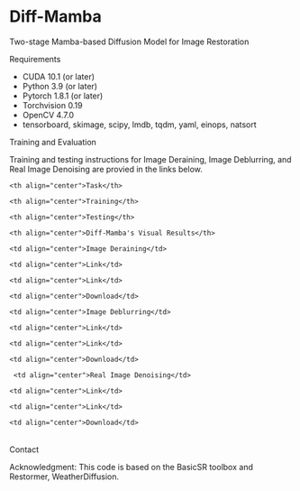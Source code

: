 # Diff-Mamba
Two-stage Mamba-based Diffusion Model for Image Restoration 

<!By Lei Liu 1,2 , Luan Ma 1 , Shuai Wang 1,2,* , Jun Wang 3 and Silas N. Melo 4>



<!--

Two-stage Mamba-based Diffusion Model for Image Restoration

<img src = "https://github.com/wlydlut/Diff-Mamba/blob/main/Figs/fig1.png#pic_center">  

First Training Pipeline and Sampling Phase

<img src = "https://github.com/wlydlut/Diff-Mamba/blob/main/Figs/fig2.png#pic_center"> 

-->

Requirements

- CUDA 10.1 (or later)
- Python 3.9 (or later)
- Pytorch 1.8.1 (or later)
- Torchvision 0.19
- OpenCV 4.7.0
- tensorboard, skimage, scipy, lmdb, tqdm, yaml, einops, natsort

Training and Evaluation

Training and testing instructions for Image Deraining, Image Deblurring, and Real Image Denoising are provied in the links below. 

<table>

  <tr>

    <th align="center">Task</th>

    <th align="center">Training</th>

    <th align="center">Testing</th>

    <th align="center">Diff-Mamba's Visual Results</th>

  </tr>

  <tr>

    <td align="center">Image Deraining</td>

    <td align="center">Link</td>

    <td align="center">Link</td>

    <td align="center">Download</td>

  </tr>

  <tr>

    <td align="center">Image Deblurring</td>

    <td align="center">Link</td>

    <td align="center">Link</td>

    <td align="center">Download</td>

  </tr>

  <tr>

     <td align="center">Real Image Denoising</td>

    <td align="center">Link</td>

    <td align="center">Link</td>

    <td align="center">Download</td>

  </tr>

</table>

Contact

<!Should you have any questions, please contact 12311080786@chnu.edu.cn >

Acknowledgment: This code is based on the BasicSR toolbox and Restormer, WeatherDiffusion. 


